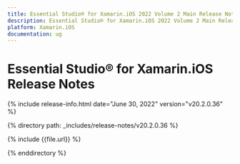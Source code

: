 ```yaml
---
title: Essential Studio® for Xamarin.iOS 2022 Volume 2 Main Release Notes  
description: Essential Studio® for Xamarin.iOS 2022 Volume 2 Main Release Notes  
platform: Xamarin.iOS
documentation: ug
---
```


# Essential Studio® for Xamarin.iOS  Release Notes  

{% include release-info.html date="June 30, 2022"  version="v20.2.0.36" %} 

{% directory path: _includes/release-notes/v20.2.0.36 %}

{% include {{file.url}} %}

{% enddirectory %}
